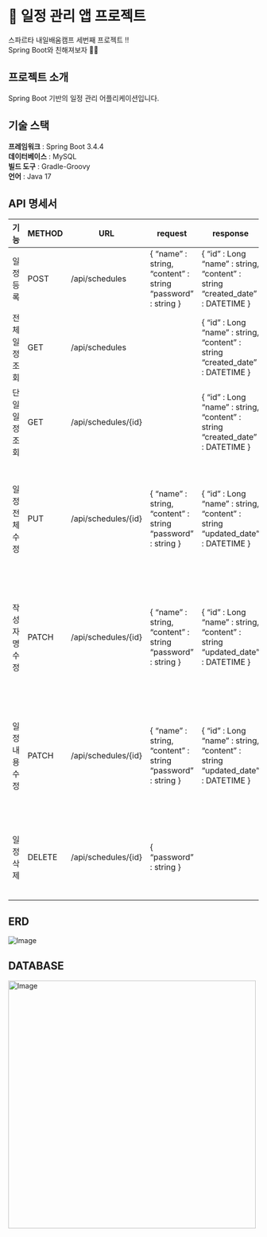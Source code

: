 # 📌 일정 관리 앱 프로젝트
스파르타 내일배움캠프 세번째 프로젝트 !! <br>
Spring Boot와 친해져보자 👩‍💻

## 프로젝트 소개
Spring Boot 기반의 일정 관리 어플리케이션입니다.

## 기술 스택
**프레임워크** : Spring Boot 3.4.4<br>
**데이터베이스** : MySQL <br>
**빌드 도구** : Gradle-Groovy<br>
**언어** : Java 17 <br>

## API 명세서

기능 | METHOD | URL | request | response | 상태코드
-- | -- | -- | -- | -- | --
일정 등록 | POST | /api/schedules | { “name” : string, “content” : string “password” : string } | { “id” : Long “name” : string, “content” : string “created_date” : DATETIME } | 201 Created : 등록 성공
전체 일정 조회 | GET | /api/schedules |   | { “id” : Long “name” : string, “content” : string “created_date” : DATETIME } | 200 OK : 조회 성공
단일 일정 조회 | GET | /api/schedules/{id} |   | { “id” : Long “name” : string, “content” : string “created_date” : DATETIME } | 200 OK : 조회 성공 404 NotFound : 조회 실패
일정 전체 수정 | PUT | /api/schedules/{id} | { “name” : string, “content” : string “password” : string } | { “id” : Long “name” : string, “content” : string “updated_date” : DATETIME } | 200 OK : 수정 성공 404 NotFound : 수정 실패 , 해당 식별자가 존재하지 않는 경우 400 BadRequest : 수정 실패, 필수값 없음
작성자명 수정 | PATCH | /api/schedules/{id} | { “name” : string, “content” : string “password” : string } | { “id” : Long “name” : string, “content” : string “updated_date” : DATETIME } | 200 OK : 수정 성공 404 NotFound : 수정 실패 , 해당 식별자가 존재하지 않는 경우 400 BadRequest : 수정 실패, 필수값 없음
일정 내용 수정 | PATCH | /api/schedules/{id} | { “name” : string, “content” : string “password” : string } | { “id” : Long “name” : string, “content” : string “updated_date” : DATETIME } | 200 OK : 수정 성공 404 NotFound : 수정 실패 , 해당 식별자가 존재하지 않는 경우 400 BadRequest : 수정 실패, 필수값 없음
일정 삭제 | DELETE | /api/schedules/{id} | { “password” : string } |   | 200 OK : 삭제 성공  404 NotFound : 삭제 실패, 해당 식별자가 존재하지 않는 경우


## ERD
![Image](https://github.com/user-attachments/assets/50099cab-3027-43fc-979b-b6c6737d2420)


## DATABASE
<img width="498" alt="Image" src="https://github.com/user-attachments/assets/af4440ce-e687-4689-a9c7-4d8a3f857cf1" />






